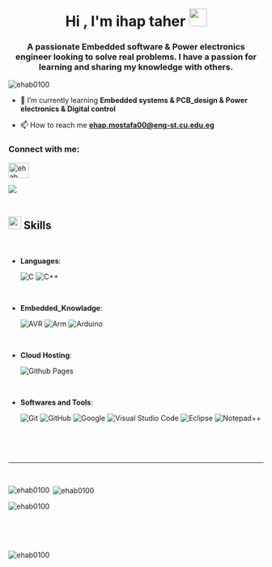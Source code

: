
<h1 align="center"><b>Hi , I'm ihap taher </b><img src="https://media.giphy.com/media/hvRJCLFzcasrR4ia7z/giphy.gif" width="35"></h1>
<h3 align="center">A passionate Embedded software & Power electronics engineer looking to solve real problems. I have a passion for learning and sharing my knowledge with others. </h3>

<p align="left"> <img src="https://komarev.com/ghpvc/?username=ehab0100&label=Profile%20views&color=0e75b6&style=flat" alt="ehab0100" /> </p>

- 🌱 I’m currently learning **Embedded systems & PCB_design & Power electronics & Digital control**

- 📫 How to reach me **ehap.mostafa00@eng-st.cu.edu.eg**

<h3 align="left">Connect with me:</h3>
<p align="left">
<a href="https://fb.com/ehab taher" target="blank"><img align="center" src="https://raw.githubusercontent.com/rahuldkjain/github-profile-readme-generator/master/src/images/icons/Social/facebook.svg" alt="ehab taher" height="30" width="40" /></a>
</p>


<img src="https://user-images.githubusercontent.com/73097560/115834477-dbab4500-a447-11eb-908a-139a6edaec5c.gif"><br><br>

## <img src="https://media2.giphy.com/media/QssGEmpkyEOhBCb7e1/giphy.gif?cid=ecf05e47a0n3gi1bfqntqmob8g9aid1oyj2wr3ds3mg700bl&rid=giphy.gif" width ="25"><b> Skills</b>
<br>

<p align="center">

- **Languages**:
    
    ![C](https://img.shields.io/badge/C%20-%232370ED.svg?style=for-the-badge&logo=c&logoColor=white)
    ![C++](https://img.shields.io/badge/C++%20-%2300599C.svg?style=for-the-badge&logo=c%2B%2B&logoColor=white)

<br>   
    
- **Embedded_Knowladge**:

   ![AVR](https://img.shields.io/badge/AVR%20-%23E34F26.svg?style=for-the-badge&logo=avr&logoColor=white)
   ![Arm](https://img.shields.io/badge/Arm%20-%231572B6.svg?style=for-the-badge&logo=arm&logoColor=white)
  ![Arduino](https://img.shields.io/badge/Arduino%20-35b393.svg?style=for-the-badge&logo=arduino&logoColor=white)
 <br>

- **Cloud Hosting**:

    ![Github Pages](https://img.shields.io/badge/GitHub%20Pages-%23327FC7.svg?style=for-the-badge&logo=github&logoColor=white)
    
<br>

- **Softwares and Tools**:

    ![Git](https://img.shields.io/badge/git-%23F05033.svg?style=for-the-badge&logo=git&logoColor=white)
    ![GitHub](https://img.shields.io/badge/github-%23121011.svg?style=for-the-badge&logo=github&logoColor=white)
    ![Google](https://img.shields.io/badge/google-%234285F4.svg?style=for-the-badge&logo=google&logoColor=white)
    ![Visual Studio Code](https://img.shields.io/badge/Visual%20Studio%20Code-0078d7.svg?style=for-the-badge&logo=visual-studio-code&logoColor=white)
    ![Eclipse](https://img.shields.io/badge/Eclipse-FE7A16.svg?style=for-the-badge&logo=Eclipse&logoColor=white)
    ![Notepad++](https://img.shields.io/badge/Notepad++-90E59A.svg?style=for-the-badge&logo=notepad%2b%2b&logoColor=black)
    
<br>


<br>
<br>

-----

<br>

<p><img align="left" src="https://github-readme-stats.vercel.app/api/top-langs?username=ehab0100&show_icons=true&locale=en&layout=compact" alt="ehab0100" /></p>

<p>&nbsp;<img align="center" src="https://github-readme-stats.vercel.app/api?username=ehab0100&show_icons=true&locale=en" alt="ehab0100" /></p>

<p><img align="center" src="https://github-readme-streak-stats.herokuapp.com/?user=ehab0100&" alt="ehab0100" /></p>

<br>
<br>
<br>

<p align="left"> <img src="https://komarev.com/ghpvc/?username=ehab0100&label=Profile%20views&color=0e75b6&style=flat" alt="ehab0100" /> </p>


